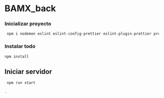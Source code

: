 # BAMX_back### Inicializar proyecto```bash npm i nodemon eslint eslint-config-prettier eslint-plugin-prettier prettier -D ```  ### Instalar todo```bashnpm install ``` ## Iniciar servidor```bash npm run start. ```
